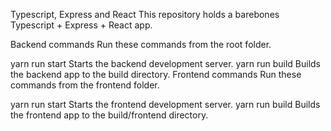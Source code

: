 Typescript, Express and React
This repository holds a barebones Typescript + Express + React app.

Backend commands
Run these commands from the root folder.

yarn run start Starts the backend development server.
yarn run build Builds the backend app to the build directory.
Frontend commands
Run these commands from the frontend folder.

yarn run start Starts the frontend development server.
yarn run build Builds the frontend app to the build/frontend directory.
